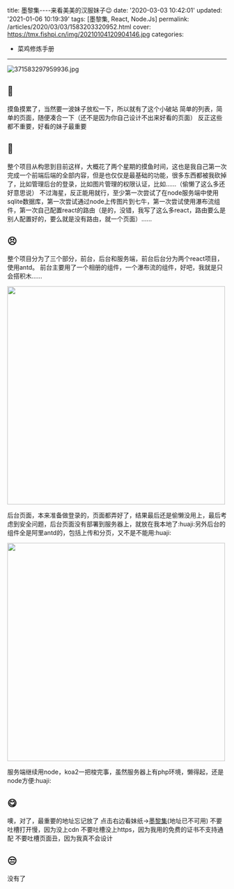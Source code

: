 title: 墨黎集----来看美美的汉服妹子😉
date: '2020-03-03 10:42:01'
updated: '2021-01-06 10:19:39'
tags: [墨黎集, React, Node.Js]
permalink: /articles/2020/03/03/1583203320952.html
cover: https://tmx.fishpi.cn/img/20210104120904146.jpg
categories: 
- 菜鸡修炼手册
---
![371583297959936.jpg](https://tmx.fishpi.cn/img/20210104120904146.jpg)


## 🤪

摸鱼摸累了，当然要一波妹子放松一下，所以就有了这个小破站
简单的列表，简单的页面，随便凑合一下（还不是因为你自己设计不出来好看的页面）
反正这些都不重要，好看的妹子最重要

## 🤔

整个项目从构思到目前这样，大概花了两个星期的摸鱼时间，这也是我自己第一次完成一个前端后端的全部内容，但是也仅仅是最基础的功能，很多东西都被我砍掉了，比如管理后台的登录，比如图片管理的权限认证，比如……（偷懒了这么多还好意思说）
不过海星，反正能用就行，至少第一次尝试了在node服务端中使用sqlite数据库，第一次尝试通过node上传图片到七牛，第一次尝试使用瀑布流组件，第一次自己配置react的路由（是的，没错，我写了这么多react，路由要么是别人配置好的，要么就是没有路由，就一个页面）……

## 😣

整个项目分为了三个部分，前台，后台和服务端，前台后台分为两个react项目，使用antd。
前台主要用了一个相册的组件，一个瀑布流的组件，好吧，我就是只会搭积木……

<img src=https://tmx.fishpi.cn/img/QN3_Snipaste20200304150546-673a6e73.png width="500"/>

后台页面，本来准备做登录的，页面都弄好了，结果最后还是偷懒没用上，最后考虑到安全问题，后台页面没有部署到服务器上，就放在我本地了:huaji:另外后台的组件全是阿里antd的，包括上传和分页，又不是不能用:huaji:

<img src=https://tmx.fishpi.cn/img/NTE_Snipaste20200304151224-5fd2b89d.png width="500"/>

服务端继续用node，koa2一把梭完事，虽然服务器上有php环境，懒得起，还是node方便:huaji:

## 😋

噢，对了，最重要的地址忘记放了
点击右边看妹纸->[墨黎集](http://moli.sszsj.top/)(地址已不可用)
不要吐槽打开慢，因为没上cdn
不要吐槽没上https，因为我用的免费的证书不支持通配
不要吐槽页面丑，因为我真不会设计

## 😒

没有了

